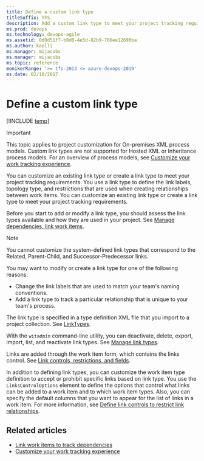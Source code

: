 ```yaml
---
title: Define a custom link type 
titleSuffix: TFS
description: Add a custom link type to meet your project tracking requirements in Team Foundation Server  
ms.prod: devops
ms.technology: devops-agile
ms.assetid: 0d0d51f7-b8d0-4e5d-82b9-766ee12690ba
ms.author: kaelli
ms.manager: mijacobs
ms.manager: mijacobs
ms.topic: reference
monikerRange: '>= tfs-2013 <= azure-devops-2019'
ms.date: 02/10/2017
---
```


# Define a custom link type

[!INCLUDE [temp](../../_shared/version-header-tfs-only.md)]

> [!IMPORTANT]  
>This topic applies to project customization for On-premises XML process models. Custom link types are not supported for Hosted XML or Inheritance process models. For an overview of process models, see [Customize your work tracking experience](../customize-work.md). 

You can customize an existing link type or create a link type to meet your project tracking requirements. You use a link type to define the link labels, topology type, and restrictions that are used when creating relationships between work items.  You can customize an existing link type or create a link type to meet your project tracking requirements.  

Before you start to add or modify a link type, you should assess the link types available and how they are used in your project. See [Manage dependencies, link work items](../../boards/queries/link-work-items-support-traceability.md).  
  
> [!NOTE]  
>  You cannot customize the system-defined link types that correspond to the Related, Parent-Child, and Successor-Predecessor links.  
  
You may want to modify or create a link type for one of the following reasons:  
  
-   Change the link labels that are used to match your team's naming conventions.  
-   Add a link type to track a particular relationship that is unique to your team's process.  
  

The link type is specified in a type definition XML file that you import to a project collection. See [LinkTypes](link-type-element-reference.md).  
  
With the `witadmin` command-line utility, you can deactivate, delete, export, import, list, and reactivate link types. See [Manage link types](../witadmin/manage-link-types.md).  
  
Links are added through the work item form, which contains the links control. See [Link controls, restrictions, and fields](../../boards/queries/linking-attachments.md).  
  
In addition to defining link types, you can customize the work item type definition to accept or prohibit specific links based on link type. You use the `LinksControlOptions` element to define the options that control what links can be added to a work item and to which work item types. Also, you can specify the default columns that you want to appear for the list of links in a work item. For more information, see [Define link controls to restrict link relationships](define-link-controls.md).  
  
## Related articles  
- [Link work items to track dependencies](../../boards/queries/link-work-items-support-traceability.md)
- [Customize your work tracking experience](../customize-work.md) 